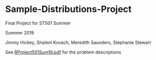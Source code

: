 # Sample-Distributions-Project

Final Project for ST501 Summer

Summer 2019

Jimmy Hickey, Shaleni Kovach, Meredith Saunders, Stephanie Stewart

See [RProject501Sum19.pdf](https://github.com/JimmyJHickey/Sample-Distributions-Project/blob/master/RProject501Sum19.pdf) for the problem descriptions
